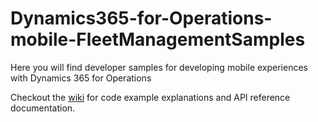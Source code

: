 # Dynamics365-for-Operations-mobile-FleetManagementSamples
Here you will find developer samples for developing mobile experiences with Dynamics 365 for Operations

Checkout the [wiki](https://github.com/Microsoft/Dynamics365-for-Operations-mobile-FleetManagementSamples/wiki) for code example explanations and API reference documentation.
